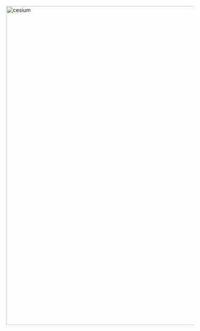 <img width="1887" height="857" alt="cesium" src="https://github.com/user-attachments/assets/44e98b5c-2b2f-4aae-a1e6-601a71e42d8c" />
